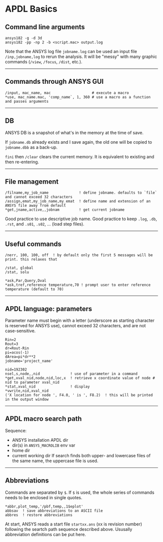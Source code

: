 # APDL Basics

## Command line arguments
```
ansys182 -g -d 3d
ansys182 -pp -np 2 -b <script.mac> output.log
```

Note that the ANSYS log file `jobname.log` can be used an input file `/inp,jobname,log` to rerun the analysis. It will be "messy" with many graphic commands (`/view`, `/focus`, `/dist`, etc.).  

---------------

## Commands through ANSYS GUI

```
/input, mac_name, mac                   # execute a macro
*use, mac_name.mac, 'comp_name`, 1, 360 # use a macro as a function and passes arguments
```

--------------------------

## DB
ANSYS DB is a snapshot of what's in the memory at the time of save.

If `jobname.db` already exists and I save again, the old one will be copied to `jobname.dbb` as a back-up.

`fini` then `/clear` clears the current memory. It is equivalent to existing and then re-entering.

------------------

## File management
```
/filname,my_job_name              ! define jobname. defaults to `file` and cannot exceed 32 characters
/assign,emat,my_job_name,my_emat  ! define name and extension of an ANSYS file away from default
*get,jname,active,,jobnam         ! get current jobname

```

Good practice to use descriptive job name. Good practice to keep `.log`, `.db`, `.rst`, and `.s01`, `.s02`, ... (load step files).


--------------------

## Useful commands

```
/nerr, 100, 100, off  ! by default only the first 5 messages will be print. this relaxes that 

/stat, global
/stat, solu

*ask,Par,Query,Dval
*ask,tref,reference temperature,70 ! prompt user to enter reference temperature (default to 70)
```

---------------

## APDL language: parameters
Parameter name must begin with a letter (underscore as starting character is reserved for ANSYS use), cannot exceed 32 characters, and are not case-sensitive. 
```
Rin=2
Rout=3
dr=Rout-Rin
pi=acos(-1)
dArea=pi*dr**2
jobname='project_name'

nid=192302
nsel,s,node,,nid              ! use of parameter in a command
*get,xval_nid,node,nid,loc,x  ! retrieve x coordinate value of node # nid to parameter xval_nid
*stat,xval_nid                ! display
*vwrite,nid,xval_nid
('X location for node ', F4.0, ' is ', F8.2)  ! this will be printed in the output window
```

-----------

## APDL macro search path
Sequence:
- ANSYS installation APDL dir
- dir(s) in `ANSYS_MACROLIB` env var
- home dir
- current working dir
If search finds both upper- and lowercase files of the same name, the uppercase file is used.

----------------

## Abbreviations
Commands are separated by `$`. If `$` is used, the whole series of commands needs to be enclosed in single quotes.
```
*abbr,plot_temp,'/pbf,temp,,1$eplot'
abbsav  ! save abbreviations to an ASCII file
abbres  ! restore abbreviations
```

At start, ANSYS reads a start file `startxx.ans` (xx is revision number) following the seartch path sequence described above. Ususally abbreviation definitions can be put here.

